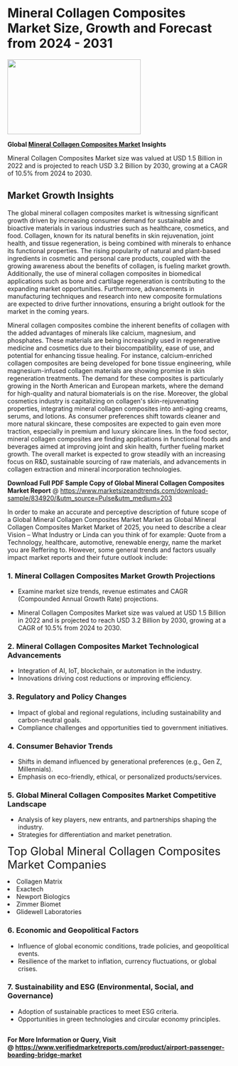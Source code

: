 <H1>Mineral Collagen Composites Market Size, Growth and Forecast from 2024 - 2031</H1><img class="aligncenter size-medium wp-image-584254" src="https://thirdeyenews.in/wp-content/uploads/2024/09/Global-Market-Research-300x168.jpeg" alt="" width="300" height="168" /><p><strong>Global&nbsp;<a href="https://www.marketsizeandtrends.com/download-sample/834920/&amp;utm_source=Pulse&amp;utm_medium=203">Mineral Collagen Composites Market</a> Insights</strong></p><p>Mineral Collagen Composites Market size was valued at USD 1.5 Billion in 2022 and is projected to reach USD 3.2 Billion by 2030, growing at a CAGR of 10.5% from 2024 to 2030.</p><p><h2>Market Growth Insights</h2> <p>The global mineral collagen composites market is witnessing significant growth driven by increasing consumer demand for sustainable and bioactive materials in various industries such as healthcare, cosmetics, and food. Collagen, known for its natural benefits in skin rejuvenation, joint health, and tissue regeneration, is being combined with minerals to enhance its functional properties. The rising popularity of natural and plant-based ingredients in cosmetic and personal care products, coupled with the growing awareness about the benefits of collagen, is fueling market growth. Additionally, the use of mineral collagen composites in biomedical applications such as bone and cartilage regeneration is contributing to the expanding market opportunities. Furthermore, advancements in manufacturing techniques and research into new composite formulations are expected to drive further innovations, ensuring a bright outlook for the market in the coming years. </p> <p>Mineral collagen composites combine the inherent benefits of collagen with the added advantages of minerals like calcium, magnesium, and phosphates. These materials are being increasingly used in regenerative medicine and cosmetics due to their biocompatibility, ease of use, and potential for enhancing tissue healing. For instance, calcium-enriched collagen composites are being developed for bone tissue engineering, while magnesium-infused collagen materials are showing promise in skin regeneration treatments. The demand for these composites is particularly growing in the North American and European markets, where the demand for high-quality and natural biomaterials is on the rise. Moreover, the global cosmetics industry is capitalizing on collagen's skin-rejuvenating properties, integrating mineral collagen composites into anti-aging creams, serums, and lotions. As consumer preferences shift towards cleaner and more natural skincare, these composites are expected to gain even more traction, especially in premium and luxury skincare lines. In the food sector, mineral collagen composites are finding applications in functional foods and beverages aimed at improving joint and skin health, further fueling market growth. The overall market is expected to grow steadily with an increasing focus on R&D, sustainable sourcing of raw materials, and advancements in collagen extraction and mineral incorporation technologies. </p><p><span class=""><strong>Download Full PDF Sample Copy of Global Mineral Collagen Composites Market Report</strong> @ <a href="https://www.marketsizeandtrends.com/download-sample/834920/&amp;utm_source=Pulse&amp;utm_medium=203" target="_blank">https://www.marketsizeandtrends.com/download-sample/834920/&amp;utm_source=Pulse&amp;utm_medium=203</a></span></p><p>In order to make an accurate and perceptive description of future scope of a Global&nbsp;Mineral Collagen Composites Market Market as Global&nbsp;Mineral Collagen Composites Market Market of 2025, you need to describe a clear Vision &ndash; What Industry or Linda can you think of for example: Quote from a Technology, healthcare, automotive, renewable energy, name the market you are Reffering to. However, some general trends and factors usually impact market reports and their future outlook include:</p><h3>1.&nbsp;<strong>Mineral Collagen Composites Market Growth Projections</strong></h3><ul><li>Examine market size trends, revenue estimates and CAGR (Compounded Annual Growth Rate) projections.</li><li><p>Mineral Collagen Composites Market size was valued at USD 1.5 Billion in 2022 and is projected to reach USD 3.2 Billion by 2030, growing at a CAGR of 10.5% from 2024 to 2030.</p></li></ul><h3>2.&nbsp;<strong>Mineral Collagen Composites Market Technological Advancements</strong></h3><ul><li>Integration of AI, IoT, blockchain, or automation in the industry.</li><li>Innovations driving cost reductions or improving efficiency.</li></ul><h3>3.&nbsp;<strong>Regulatory and Policy Changes</strong></h3><ul><li>Impact of global and regional regulations, including sustainability and carbon-neutral goals.</li><li>Compliance challenges and opportunities tied to government initiatives.</li></ul><h3>4.&nbsp;<strong>Consumer Behavior Trends</strong></h3><ul><li>Shifts in demand influenced by generational preferences (e.g., Gen Z, Millennials).</li><li>Emphasis on eco-friendly, ethical, or personalized products/services.</li></ul><h3>5.&nbsp;<strong>Global Mineral Collagen Composites Market Competitive Landscape</strong></h3><ul><li>Analysis of key players, new entrants, and partnerships shaping the industry.</li><li>Strategies for differentiation and market penetration.</li></ul><p data-pm-slice="1 1 []"><span style="color: inherit; font-family: inherit; font-size: 25px;">Top Global Mineral Collagen Composites Market Companies</span></p><div class="" data-test-id=""><p><li>Collagen Matrix</li><li> Exactech</li><li> Newport Biologics</li><li> Zimmer Biomet</li><li> Glidewell Laboratories</li></p></div><h3>6.&nbsp;<strong>Economic and Geopolitical Factors</strong></h3><ul><li>Influence of global economic conditions, trade policies, and geopolitical events.</li><li>Resilience of the market to inflation, currency fluctuations, or global crises.</li></ul><h3>7.&nbsp;<strong>Sustainability and ESG (Environmental, Social, and Governance)</strong></h3><ul><li>Adoption of sustainable practices to meet ESG criteria.</li><li>Opportunities in green technologies and circular economy principles.</li></ul><h2><strong style="font-size: 14px;">For More Information or Query, Visit @&nbsp;</strong><a style="background-color: #ffffff; font-size: 14px;" href="https://www.marketsizeandtrends.com/report/mineral-collagen-composites-market/" target="_blank">https://www.verifiedmarketreports.com/product/airport-passenger-boarding-bridge-market</a></h2>
